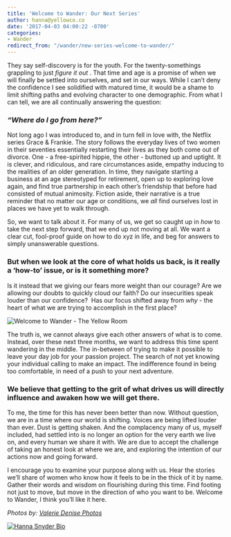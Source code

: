```yaml
---
title: 'Welcome to Wander: Our Next Series'
author: hanna@yellowco.co
date: '2017-04-03 04:00:22 -0700'
categories:
- Wander
redirect_from: "/wander/new-series-welcome-to-wander/"
---
```


They say self-discovery is for the youth. For the twenty-somethings grappling to just _figure it out_ . That time and age is a promise of when we will finally be settled into ourselves, and set in our ways. While I can’t deny the confidence I see solidified with matured time, it would be a shame to limit shifting paths and evolving character to one demographic. From what I can tell, we are all continually answering the question:

### _**“Where do I go from here?”**_

Not long ago I was introduced to, and in turn fell in love with, the Netflix series Grace & Frankie. The story follows the everyday lives of two women in their seventies essentially restarting their lives as they both come out of divorce. One - a free-spirited hippie, the other - buttoned up and uptight. It is clever, and ridiculous, and rare circumstances aside, empathy inducing to the realities of an older generation. In time, they navigate starting a business at an age stereotyped for retirement, open up to exploring love again, and find true partnership in each other’s friendship that before had consisted of mutual animosity. Fiction aside, their narrative is a true reminder that no matter our age or conditions, we _all_ find ourselves lost in places we have yet to walk through.

So, we want to talk about it. For many of us, we get so caught up in _how_ to take the next step forward, that we end up not moving at all. We want a clear cut, fool-proof guide on how to do xyz in life, and beg for answers to simply unanswerable questions.

### **But when we look at the core of what holds us back, is it really a ‘how-to’ issue, or is it something more?**

Is it instead that we giving our fears more weight than our courage? Are we allowing our doubts to quickly cloud our faith? Do our insecurities speak louder than our confidence?  Has our focus shifted away from _why_ - the heart of what we are trying to accomplish in the first place?

![Welcome to Wander - The Yellow Room](http://yellowco.co/wp-content/uploads/2017/04/ValerieDenisePhotos-82.jpg)

The truth is, we cannot always give each other answers of what is to come. Instead, over these next three months, we want to address this time spent wandering in the middle. The in-between of trying to make it possible to leave your day job for your passion project. The search of not yet knowing your individual calling to make an impact. The indifference found in being too comfortable, in need of a push to your next adventure.

### **We believe that getting to the grit of what drives us will directly influence and awaken how we will get there.**

To me, the time for this has never been better than now. Without question, we are in a time where our world is shifting. Voices are being lifted louder than ever. Dust is getting shaken. And the complacency many of us, myself included, had settled into is no longer an option for the very earth we live on, and every human we share it with. We are due to accept the challenge of taking an honest look at where we are, and exploring the intention of our actions now and going forward.

I encourage you to examine your purpose along with us. Hear the stories we’ll share of women who know how it feels to be in the thick of it by name. Gather their words and wisdom on flourishing during this time. Find footing not just to move, but move in the direction of who you want to be. Welcome to Wander, I think you’ll like it here.

_Photos by: [Valerie Denise Photos](http://www.valeriedenisephotos.com/)_

[![Hanna Snyder Bio](http://yellowco.co/wp-content/uploads/2017/04/HANNA-BIO-1.jpg)](http://www.hannasnyder.com)
